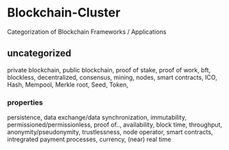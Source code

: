 # Blockchain-Cluster
Categorization of Blockchain Frameworks / Applications

## uncategorized
private blockchain, public blockchain, proof of stake, proof of work, bft, blockless, decentralized, consensus, mining, nodes, smart contracts, ICO, Hash, Mempool, Merkle root, Seed, Token, 

### properties
persistence, data exchange/data synchronization, immutability, permissioned/permissionless, proof of.., availability, block time, throughput, anonymity/pseudonymity, trustlessness, node operator, smart contracts, intregrated payment processes, currency, (near) real time
